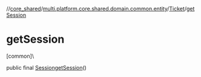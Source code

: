 //[core_shared](../../../index.md)/[multi.platform.core.shared.domain.common.entity](../index.md)/[Ticket](index.md)/[getSession](get-session.md)

# getSession

[common]\

public final [Session](../-session/index.md)[getSession](get-session.md)()
